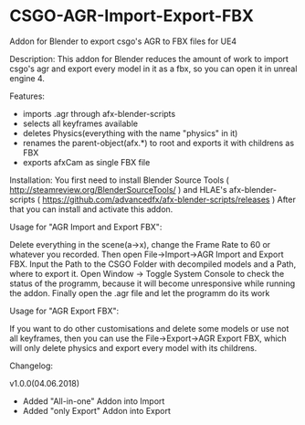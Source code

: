 # CSGO-AGR-Import-Export-FBX
Addon for Blender to export csgo's AGR to FBX files for UE4

Description:
This addon for Blender reduces the amount of work to import csgo's agr and export every model in it as a fbx,
so you can open it in unreal engine 4.

Features:
- imports .agr through afx-blender-scripts
- selects all keyframes available
- deletes Physics(everything with the name "physics" in it)
- renames the parent-object(afx.*) to root and exports it with childrens as FBX
- exports afxCam as single FBX file

Installation:
You first need to install Blender Source Tools
( http://steamreview.org/BlenderSourceTools/ ) and HLAE's afx-blender-scripts
( https://github.com/advancedfx/afx-blender-scripts/releases )
After that you can install and activate this addon.


Usage for "AGR Import and Export FBX":

Delete everything in the scene(a->x), change the Frame Rate to 60 or whatever you recorded.
Then open File->Import->AGR Import and Export FBX.
Input the Path to the CSGO Folder with decompiled models and a Path, where to export it.
Open Window -> Toggle System Console to check the status of the programm, because it will 
become unresponsive while running the addon.
Finally open the .agr file and let the programm do its work

Usage for "AGR Export FBX":

If you want to do other customisations and delete some models or use not all keyframes, 
then you can use the File->Export->AGR Export FBX, which will only delete physics and
export every model with its childrens.



Changelog:

v1.0.0(04.06.2018)
- Added "All-in-one" Addon into Import
- Added "only Export" Addon into Export
